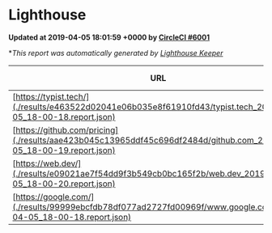 
# Lighthouse

**Updated at 2019-04-05 18:01:59 +0000 by [CircleCI #6001](https://circleci.com/gh/ItinerisLtd/lighthouse-keeper-example/6001)**

**This report was automatically generated by [Lighthouse Keeper](https://github.com/itinerisltd/lighthouse-keeper)*

| URL | Performance | Accessibility | Best Practices | SEO | PWA | Updated At |
| --- | --- | --- | --- | --- | --- | --- |
| [https://typist.tech/](./results/e463522d02041e06b035e8f61910fd43/typist.tech_2019-04-05_18-00-18.report.json) | 1 |  |  |  |  | 2019-04-05T18:00:18.468Z |
| [https://github.com/pricing](./results/aae423b045c13965ddf45c696df2484d/github.com_2019-04-05_18-00-19.report.json) | 0.87 | 0.89 | 0.93 | 0.9 | 0.58 | 2019-04-05T18:00:19.748Z |
| [https://web.dev/](./results/e09021ae7f54dd9f3b549cb0bc165f2b/web.dev_2019-04-05_18-00-20.report.json) | 0.95 | 0.93 | 1 | 0.96 | 1 | 2019-04-05T18:00:20.379Z |
| [https://google.com/](./results/99999ebcfdb78df077ad2727fd00969f/www.google.com_2019-04-05_18-00-18.report.json) | 0.94 | 0.71 | 0.93 | 0.8 | 0.58 | 2019-04-05T18:00:18.162Z |
